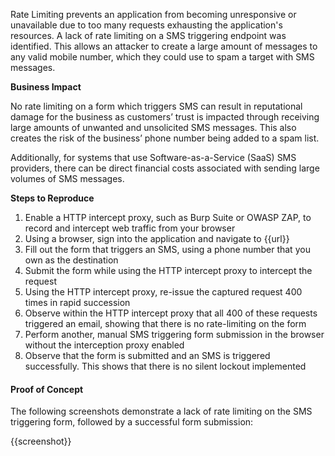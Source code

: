 Rate Limiting prevents an application from becoming unresponsive or unavailable due to too many requests exhausting the application's resources. A lack of rate limiting on a SMS triggering endpoint was identified. This allows an attacker to create a large amount of messages to any valid mobile number, which they could use to spam a target with SMS messages.

**Business Impact**

No rate limiting on a form which triggers SMS can result in reputational damage for the business as customers’ trust is impacted through receiving large amounts of unwanted and unsolicited SMS messages. This also creates the risk of the business’ phone number being added to a spam list.

Additionally, for systems that use Software-as-a-Service (SaaS) SMS providers, there can be direct financial costs associated with sending large volumes of SMS messages.

**Steps to Reproduce**

1. Enable a HTTP intercept proxy, such as Burp Suite or OWASP ZAP, to record and intercept web traffic from your browser
1. Using a browser, sign into the application and navigate to {{url}}
1. Fill out the form that triggers an SMS, using a phone number that you own as the destination
1. Submit the form while using the HTTP intercept proxy to intercept the request
1. Using the HTTP intercept proxy, re-issue the captured request 400 times in rapid succession
1. Observe within the HTTP intercept proxy that all 400 of these requests triggered an email, showing that there is no rate-limiting on the form
1. Perform another, manual SMS triggering form submission in the browser without the interception proxy enabled
1. Observe that the form is submitted and an SMS is triggered successfully. This shows that there is no silent lockout implemented

#### Proof of Concept

The following screenshots demonstrate a lack of rate limiting on the SMS triggering form, followed by a successful form submission:

{{screenshot}}
